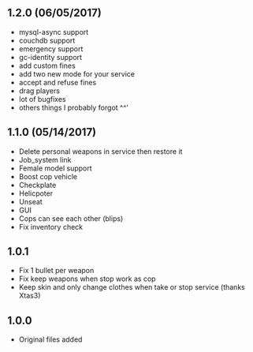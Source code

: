 ## 1.2.0 (06/05/2017)
* mysql-async support
* couchdb support
* emergency support
* gc-identity support
* add custom fines
* add two new mode for your service
* accept and refuse fines
* drag players
* lot of bugfixes
* others things I probably forgot ^^'

## 1.1.0 (05/14/2017)
* Delete personal weapons in service then restore it
* Job_system link
* Female model support
* Boost cop vehicle
* Checkplate
* Helicpoter
* Unseat
* GUI
* Cops can see each other (blips)
* Fix inventory check

## 1.0.1
* Fix 1 bullet per weapon
* Fix keep weapons when stop work as cop
* Keep skin and only change clothes when take or stop service (thanks Xtas3)

## 1.0.0
* Original files added
